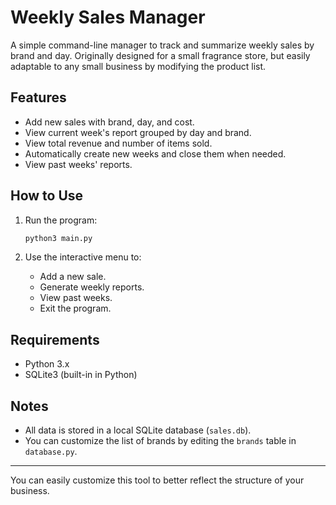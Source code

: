 # Weekly Sales Manager

A simple command-line manager to track and summarize weekly sales by brand and day.
Originally designed for a small fragrance store, but easily adaptable to any small business by modifying the product list.

## Features

* Add new sales with brand, day, and cost.
* View current week's report grouped by day and brand.
* View total revenue and number of items sold.
* Automatically create new weeks and close them when needed.
* View past weeks' reports.

## How to Use

1. Run the program:

   ```bash
   python3 main.py
   ```

2. Use the interactive menu to:

   * Add a new sale.
   * Generate weekly reports.
   * View past weeks.
   * Exit the program.

## Requirements

* Python 3.x
* SQLite3 (built-in in Python)

## Notes

* All data is stored in a local SQLite database (`sales.db`).
* You can customize the list of brands by editing the `brands` table in `database.py`.

---

You can easily customize this tool to better reflect the structure of your business.
